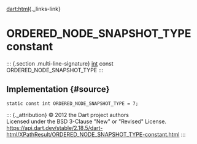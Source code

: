 [dart:html](../../dart-html/dart-html-library){._links-link}

ORDERED\_NODE\_SNAPSHOT\_TYPE constant
======================================

::: {.section .multi-line-signature}
[int](../../dart-core/int-class) const ORDERED\_NODE\_SNAPSHOT\_TYPE
:::

Implementation {#source}
--------------

``` {.language-dart data-language="dart"}
static const int ORDERED_NODE_SNAPSHOT_TYPE = 7;
```

::: {._attribution}
© 2012 the Dart project authors\
Licensed under the BSD 3-Clause \"New\" or \"Revised\" License.\
<https://api.dart.dev/stable/2.18.5/dart-html/XPathResult/ORDERED_NODE_SNAPSHOT_TYPE-constant.html>
:::
